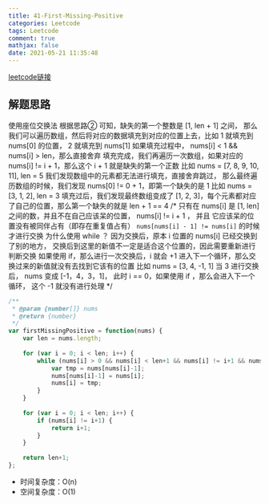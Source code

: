 ```yaml
---
title: 41-First-Missing-Positive
categories: Leetcode
tags: Leetcode
comment: true
mathjax: false
date: 2021-05-21 11:35:48
---
```


[leetcode链接](https://leetcode.com/problems/first-missing-positive/)
<!--more-->
## 解题思路

使用座位交换法
      根据思路② 可知，缺失的第一个整数是 [1, len + 1] 之间，
      那么我们可以遍历数组，然后将对应的数据填充到对应的位置上去，比如 1 就填充到 nums[0] 的位置， 2 就填充到 nums[1]
      如果填充过程中， nums[i] < 1 && nums[i] > len，那么直接舍弃
      填充完成，我们再遍历一次数组，如果对应的 nums[i] != i + 1，那么这个 i + 1 就是缺失的第一个正数
      比如 nums = [7, 8, 9, 10, 11], len = 5
      我们发现数组中的元素都无法进行填充，直接舍弃跳过，
      那么最终遍历数组的时候，我们发现 nums[0] != 0 + 1，即第一个缺失的是 1 
      比如 nums = [3, 1, 2], len = 3
      填充过后，我们发现最终数组变成了 [1, 2, 3]，每个元素都对应了自己的位置，那么第一个缺失的就是 len + 1 == 4
/*
       只有在 nums[i] 是 [1, len] 之间的数，并且不在自己应该呆的位置， nums[i] != i + 1 ，
        并且 它应该呆的位置没有被同伴占有（即存在重复值占有）	`nums[nums[i] - 1] != nums[i]` 的时候才进行交换
        为什么使用 while ？ 因为交换后，原本 i 位置的 nums[i] 已经交换到了别的地方，
        交换后到这里的新值不一定是适合这个位置的，因此需要重新进行判断交换
        如果使用 if，那么进行一次交换后，i 就会 +1 进入下一个循环，那么交换过来的新值就没有去找到它该有的位置
         比如 nums = [3, 4, -1, 1] 当 3 进行交换后， nums 变成 [-1，4，3，1]，
         此时 i == 0，如果使用 if ，那么会进入下一个循环， 这个 -1 就没有进行处理
*/


```JavaScript
/**
 * @param {number[]} nums
 * @return {number}
 */
var firstMissingPositive = function(nums) {
    var len = nums.length;
    
    for (var i = 0; i < len; i++) {
        while (nums[i] > 0 && nums[i] < len+1 && nums[i] != i+1 && nums[nums[i]-1] != nums[i]) {
            var tmp = nums[nums[i]-1];
            nums[nums[i]-1] = nums[i];
            nums[i] = tmp;
        }
    }
    
    for (var i = 0; i < len; i++) {
        if (nums[i] != i+1) {
            return i+1;
        }
    }
    
    return len+1;
};

```



- 时间复杂度：O(n)
- 空间复杂度：O(1)

